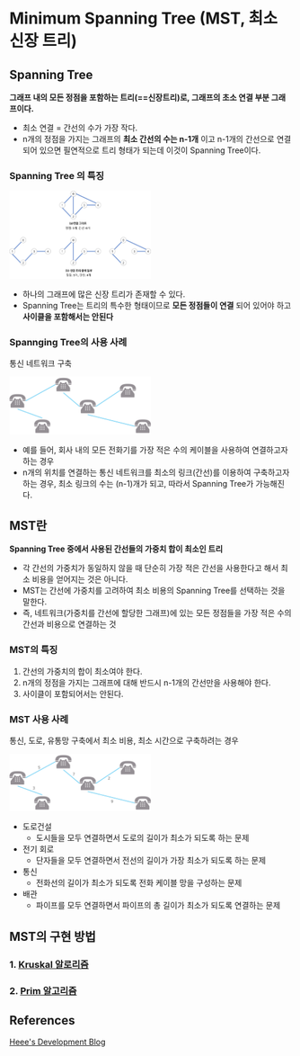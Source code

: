# Minimum Spanning Tree (MST, 최소 신장 트리)


## Spanning Tree

**그래프 내의 모든 정점을 포함하는 트리(==신장트리)로, 그래프의 초소 연결 부분 그래프이다.**


<ul>
  <li> 최소 연결 = 간선의 수가 가장 작다.</li>
  <li> n개의 정점을 가지는 그래프의 <b>최소 간선의 수는 n-1개</b> 이고 n-1개의 간선으로 연결되어 있으면 필연적으로 트리 형태가 되는데 이것이 Spanning Tree이다.</li>
</ul>

### Spanning Tree 의 특징
<img src="./images/spanning-tree.png" width="50%" height="50%">

<ul>
  <li> 하나의 그래프에 많은 신장 트리가 존재할 수 있다.</li>
  <li> Spanning Tree는 트리의 특수한 형태이므로 <b>모든 정점들이 연결</b> 되어 있어야 하고 <b>사이클을 포함해서는 안된다</b></li>
</ul>

### Spannging Tree의 사용 사례
통신 네트워크 구축

<img src="./images/Spanning-tree-using.png" width="50%" height="50%">

<ul>
  <li>예를 들어, 회사 내의 모든 전화기를 가장 적은 수의 케이블을 사용하여 연결하고자 하는 경우 </li>
  <li>n개의 위치를 연결하는 통신 네트워크를 최소의 링크(간선)를 이용하여 구축하고자 하는 경우, 최소 링크의 수는 (n-1)개가 되고, 따라서 Spanning Tree가 가능해진다.</li>
</ul>

## MST란
**Spanning Tree 중에서 사용된 간선들의 가중치 합이 최소인 트리**
<ul>
  <li>
    각 간선의 가중치가 동일하지 않을 때 단순히 가장 적은 간선을 사용한다고 해서 최소 비용을 얻어지는 것은 아니다.
  </li>
  <li>
    MST는 간선에 가중치를 고려하여 최소 비용의 Spanning Tree를 선택하는 것을 말한다.
  </li>
  <li>
    즉, 네트워크(가중치를 간선에 할당한 그래프)에 있는 모든 정점들을 가장 적은 수의 간선과 비용으로 연결하는 것
  </li>
</ul>

### MST의 특징
<ol>
  <li>간선의 가중치의 합이 최소여야 한다.</li>
  <li>n개의 정점을 가지는 그래프에 대해 반드시 n-1개의 간선만을 사용해야 한다.</li>
  <li>사이클이 포함되어서는 안된다.</li>
</ol>


### MST 사용 사례
통신, 도로, 유통망 구축에서 최소 비용, 최소 시간으로 구축하려는 경우

<img src="./images/Mst-using.png" width="50%" height="50%">
<ul>
  <li>
    도로건설
    <ul> 
      <li>도시들을 모두 연결하면서 도로의 길이가 최소가 되도록 하는 문제</li>
    </ul>
  </li>
  <li>
    전기 회로
    <ul> 
      <li>단자들을 모두  연결하면서 전선의 길이가 가장 최소가 되도록 하는 문제</li>
    </ul>
  </li>
  <li>
    통신
    <ul> 
      <li>전화선의 길이가 최소가 되도록 전화 케이블 망을 구성하는 문제</li>
    </ul>
  </li>
  <li>
    배관
    <ul> 
      <li>파이프를 모두 연결하면서 파이프의 총 길이가 최소가 되도록 연결하는 문제</li>
    </ul>
  </li>
</ul>

## MST의 구현 방법
### 1. <a href="https://github.com/dh0728/Computer_Science/blob/master/algorithm/kruskal.md#kruskal-%EC%95%8C%EA%B3%A0%EB%A6%AC%EC%A6%98">Kruskal 알로리즘</a>

### 2. <a href="https://github.com/dh0728/Computer_Science/blob/master/algorithm/kruskal.md#kruskal-%EC%95%8C%EA%B3%A0%EB%A6%AC%EC%A6%98">Prim 알고리즘</a>


## References
<a href="https://gmlwjd9405.github.io/2018/08/28/algorithm-mst.html">Heee's Development Blog</a>
